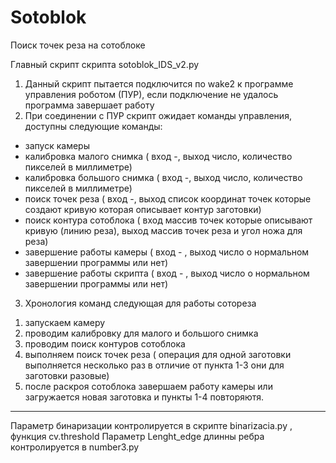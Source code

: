 # Sotoblok
Поиск точек реза на сотоблоке

Главный скрипт скрипта sotoblok_IDS_v2.py

1. Данный скрипт пытается подключится по wake2 к программе управления роботом (ПУР), если подключение не удалось программа завершает работу
2. При соединении с ПУР скрипт ожидает команды управления, доступны следующие команды:
- запуск камеры
- калибровка малого снимка ( вход -, выход число, количество пикселей в миллиметре)
- калибровка большого снимка ( вход -, выход число, количество пикселей в миллиметре)
- поиск точек реза ( вход -, выход список координат точек которые создают кривую которая описывает контур заготовки)
- поиск контура сотоблока ( вход массив точек которые описывают кривую (линию реза), выход массив точек реза и угол ножа для реза) 
- завершение работы камеры ( вход - , выход число о нормальном завершении программы или нет)
- завершение работы скрипта ( вход - , выход число о нормальном завершении программы или нет)
3. Хронология команд следующая для работы сотореза
1) запускаем камеру
2) проводим калибровку для малого и большого снимка
3) проводим поиск контуров сотоблока
4) выполняем поиск точек реза ( операция для одной заготовки выполняется несколько раз в отличие от пункта 1-3 они для заготовки разовые) 
5) после раскроя сотоблока завершаем работу камеры или загружается новая заготовка и пункты 1-4 повторяютя.


***  
Параметр бинаризации контролируется в скрипте binarizacia.py  , функция cv.threshold 
Параметр Lenght_edge  длинны ребра контролируется в number3.py 



